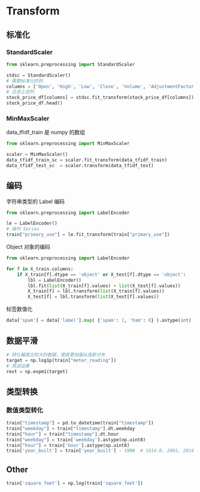 # Transform

## 标准化

### StandardScaler

```python
from sklearn.preprocessing import StandardScaler

stdsc = StandardScaler()
# 需要标准化的列
columns = ['Open', 'High', 'Low', 'Close', 'Volume', 'AdjustmentFactor', 'ExpectedDividend', 'SupervisionFlag']
# 过滤上述列
stock_price_df[columns] = stdsc.fit_transform(stock_price_df[columns])
stock_price_df.head()
```

### MinMaxScaler

data_tfidf_train 是 numpy 的数组

```python
from sklearn.preprocessing import MinMaxScaler

scaler = MinMaxScaler()
data_tfidf_train_sc = scaler.fit_transform(data_tfidf_train)
data_tfidf_test_sc  = scaler.transform(data_tfidf_test)
```

## 编码

字符串类型的 Label 编码

```python
from sklearn.preprocessing import LabelEncoder

le = LabelEncoder()
# 操作 Series
train["primary_use"] = le.fit_transform(train["primary_use"])
```

Object 对象的编码

```python
from sklearn.preprocessing import LabelEncoder

for f in X_train.columns:
    if X_train[f].dtype == 'object' or X_test[f].dtype == 'object':
        lbl = LabelEncoder()
        lbl.fit(list(X_train[f].values) + list(X_test[f].values))
        X_train[f] = lbl.transform(list(X_train[f].values))
        X_test[f] = lbl.transform(list(X_test[f].values))  
```

标签数值化

```python
data['spam'] = data['label'].map( {'spam': 1, 'ham': 0} ).astype(int)
```

## 数据平滑

```python
# 转化偏度比较大的数据，使其更加服从高斯分布
target = np.log1p(train["meter_reading"])
# 其逆运算
revt = np.expm1(target)
```

## 类型转换

### 数值类型转化

```python
train["timestamp"] = pd.to_datetime(train["timestamp"])
train["weekday"] = train["timestamp"].dt.weekday
train["hour"] = train["timestamp"].dt.hour
train["weekday"] = train['weekday'].astype(np.uint8)
train["hour"] = train['hour'].astype(np.uint8)
train['year_built'] = train['year_built'] - 1900  # 1914.0, 2001, 2014
```

## Other

```python
train['square_feet'] = np.log(train['square_feet'])
```
